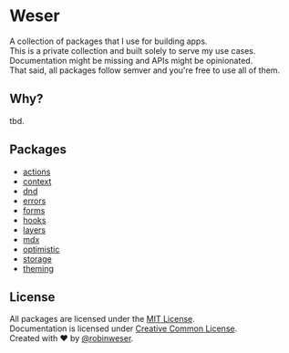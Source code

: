 # Weser

A collection of packages that I use for building apps.<br />
This is a private collection and built solely to serve my use cases.<br />
Documentation might be missing and APIs might be opinionated.<br />
That said, all packages follow semver and you're free to use all of them.

## Why?

tbd.

## Packages

- [actions](/packages/actions)
- [context](/packages/context)
- [dnd](/packages/dnd)
- [errors](/packages/errors)
- [forms](/packages/forms)
- [hooks](/packages/hooks)
- [layers](/packages/layers)
- [mdx](/packages/mdx)
- [optimistic](/packages/optimistic)
- [storage](/packages/storage)
- [theming](/packages/theming)

## License

All packages are licensed under the [MIT License](http://opensource.org/licenses/MIT).<br>
Documentation is licensed under [Creative Common License](http://creativecommons.org/licenses/by/4.0/).<br>
Created with ♥ by [@robinweser](http://weser.io).
